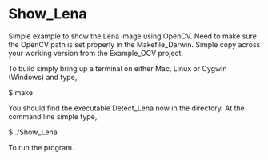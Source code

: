 # Show_Lena

Simple example to show the Lena image using OpenCV. Need to make sure
the OpenCV path is set properly in the Makefile_Darwin. Simple copy
across your working version from the Example_OCV project. 

To build simply bring up a terminal on either Mac, Linux or Cygwin (Windows) and type, 

$ make

You should find the executable Detect_Lena now in the directory. At the command line simple type, 

$ ./Show_Lena

To run the program. 
